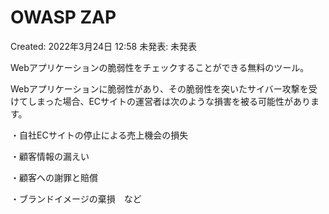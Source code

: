# OWASP ZAP

Created: 2022年3月24日 12:58
未発表: 未発表

Webアプリケーションの脆弱性をチェックすることができる無料のツール。

Webアプリケーションに脆弱性があり、その脆弱性を突いたサイバー攻撃を受けてしまった場合、ECサイトの運営者は次のような損害を被る可能性があります。

・自社ECサイトの停止による売上機会の損失

・顧客情報の漏えい

・顧客への謝罪と賠償

・ブランドイメージの棄損　など